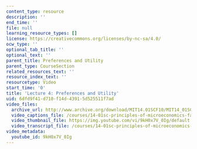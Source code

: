 ```yaml
---
content_type: resource
description: ''
end_time: ''
file: null
learning_resource_types: []
license: https://creativecommons.org/licenses/by-nc-sa/4.0/
ocw_type: ''
optional_tab_title: ''
optional_text: ''
parent_title: Preferences and Utility
parent_type: CourseSection
related_resources_text: ''
resource_index_text: ''
resourcetype: Video
start_time: '0'
title: 'Lecture 4: Preferences and Utility'
uid: 6dfd9f41-d710-f14d-4391-5d525511f7ad
video_files:
  archive_url: http://www.archive.org/download/MIT14.01SCF10/MIT14_01SCF10_lec04_300k.mp4
  video_captions_file: /courses/14-01sc-principles-of-microeconomics-fall-2011/520aecaf68f45bc69d3a6dea7910dda1_9kH0x7V_0Ig.vtt
  video_thumbnail_file: https://img.youtube.com/vi/9kH0x7V_0Ig/default.jpg
  video_transcript_file: /courses/14-01sc-principles-of-microeconomics-fall-2011/6eb8a5471d117fa809b8e7a3fa7669e4_9kH0x7V_0Ig.pdf
video_metadata:
  youtube_id: 9kH0x7V_0Ig
---
```

